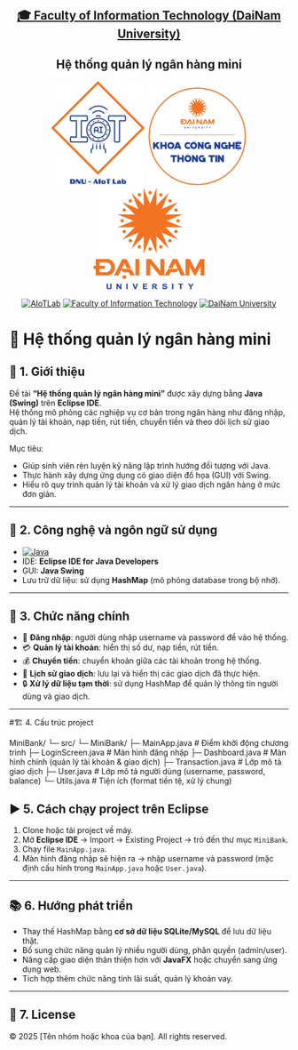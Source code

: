<h2 align="center">
    <a href="https://dainam.edu.vn/vi/khoa-cong-nghe-thong-tin">
    🎓 Faculty of Information Technology (DaiNam University)
    </a>
</h2>
<h2 align="center">
   Hệ thống quản lý ngân hàng mini
</h2>
<div align="center">
    <p align="center">
        <img src="docs/aiotlab_logo.png" alt="AIoTLab Logo" width="170"/>
        <img src="docs/fitdnu_logo.png" alt="AIoTLab Logo" width="180"/>
        <img src="docs/dnu_logo.png" alt="DaiNam University Logo" width="200"/>
    </p>

[![AIoTLab](https://img.shields.io/badge/AIoTLab-green?style=for-the-badge)](https://www.facebook.com/DNUAIoTLab)
[![Faculty of Information Technology](https://img.shields.io/badge/Faculty%20of%20Information%20Technology-blue?style=for-the-badge)](https://dainam.edu.vn/vi/khoa-cong-nghe-thong-tin)
[![DaiNam University](https://img.shields.io/badge/DaiNam%20University-orange?style=for-the-badge)](https://dainam.edu.vn)

</div>

# 🏦 Hệ thống quản lý ngân hàng mini

## 📖 1. Giới thiệu
Đề tài **“Hệ thống quản lý ngân hàng mini”** được xây dựng bằng **Java (Swing)** trên **Eclipse IDE**.  
Hệ thống mô phỏng các nghiệp vụ cơ bản trong ngân hàng như đăng nhập, quản lý tài khoản, nạp tiền, rút tiền, chuyển tiền và theo dõi lịch sử giao dịch.  

Mục tiêu:
- Giúp sinh viên rèn luyện kỹ năng lập trình hướng đối tượng với Java.  
- Thực hành xây dựng ứng dụng có giao diện đồ họa (GUI) với Swing.  
- Hiểu rõ quy trình quản lý tài khoản và xử lý giao dịch ngân hàng ở mức đơn giản.  

---

## 🔧 2. Công nghệ và ngôn ngữ sử dụng
- [![Java](https://img.shields.io/badge/Java-007396?style=for-the-badge&logo=java&logoColor=white)](https://www.java.com/)  
- IDE: **Eclipse IDE for Java Developers**  
- GUI: **Java Swing**  
- Lưu trữ dữ liệu: sử dụng **HashMap** (mô phỏng database trong bộ nhớ).  

---

## 🚀 3. Chức năng chính
- 👤 **Đăng nhập**: người dùng nhập username và password để vào hệ thống.  
- 💳 **Quản lý tài khoản**: hiển thị số dư, nạp tiền, rút tiền.  
- 💰 **Chuyển tiền**: chuyển khoản giữa các tài khoản trong hệ thống.  
- 📜 **Lịch sử giao dịch**: lưu lại và hiển thị các giao dịch đã thực hiện.  
- 🔒 **Xử lý dữ liệu tạm thời**: sử dụng HashMap để quản lý thông tin người dùng và giao dịch.  

---

#🏗️ 4. Cấu trúc project

MiniBank/
 └─ src/
     └─ MiniBank/
         ├─ MainApp.java        # Điểm khởi động chương trình
         ├─ LoginScreen.java    # Màn hình đăng nhập
         ├─ Dashboard.java      # Màn hình chính (quản lý tài khoản & giao dịch)
         ├─ Transaction.java    # Lớp mô tả giao dịch
         ├─ User.java           # Lớp mô tả người dùng (username, password, balance)
         └─ Utils.java          # Tiện ích (format tiền tệ, xử lý chung)

## ▶️ 5. Cách chạy project trên Eclipse
1. Clone hoặc tải project về máy.  
2. Mở **Eclipse IDE** → Import → Existing Project → trỏ đến thư mục `MiniBank`.  
3. Chạy file `MainApp.java`.  
4. Màn hình đăng nhập sẽ hiện ra → nhập username và password (mặc định cấu hình trong `MainApp.java` hoặc `User.java`).  

---

## 📚 6. Hướng phát triển
- Thay thế HashMap bằng **cơ sở dữ liệu SQLite/MySQL** để lưu dữ liệu thật.  
- Bổ sung chức năng quản lý nhiều người dùng, phân quyền (admin/user).  
- Nâng cấp giao diện thân thiện hơn với **JavaFX** hoặc chuyển sang ứng dụng web.  
- Tích hợp thêm chức năng tính lãi suất, quản lý khoản vay.  

---

## 📝 7. License
© 2025 [Tên nhóm hoặc khoa của bạn]. All rights reserved.